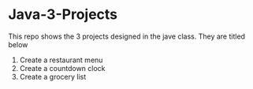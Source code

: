 # Java-3-Projects

This repo shows the 3 projects designed in the jave class. They are titled below
1. Create a restaurant menu
2. Create a countdown clock
3. Create a grocery list
